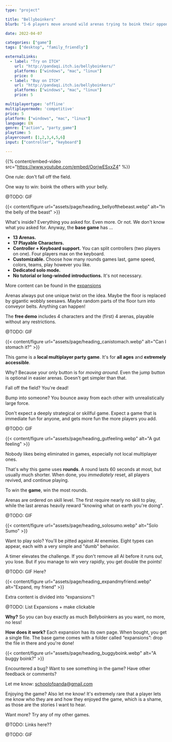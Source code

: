 ```yaml
---
type: "project"

title: "Bellyboinkers"
blurb: "1-6 players move around wild arenas trying to boink their opponents off the map with their considerable belly."

date: 2022-04-07

categories: ["game"]
tags: ["desktop", "family_friendly"]

externalLinks:
  - label: "Try on ITCH"
    url: "http://pandaqi.itch.io/bellyboinkers/"
    platforms: ["windows", "mac", "linux"]
    price: 0 
  - label: "Buy on ITCH"
    url: "http://pandaqi.itch.io/bellyboinkers/"
    platforms: ["windows", "mac", "linux"]
    price: 5

multiplayertype: 'offline'
multiplayermode: 'competitive'
price: 5
platform: ["windows", "mac", "linux"]
language: EN
genre: ["action", "party_game"]
playtime: 5
playercount: [1,2,3,4,5,6]
input: ["controller", "keyboard"]

---
```


{{% content/embed-video src="https://www.youtube.com/embed/OorjwESxxZ4" %}}

<span class="one-rule">One rule:</span> don't fall off the field. 

<span class="one-objective">One way to win:</span> boink the others with your belly.

@TODO: GIF

<!-- Belly of the Beast -->
<div class="image-as-heading">
	{{< content/figure url="assets/page/heading_bellyofthebeast.webp" alt="In the belly of the beast" >}}
</div>

What's inside? Everything you asked for. Even more. Or not. We don't know what you asked for. Anyway, the **base game** has ...

* **13 Arenas.**
* **17 Playable Characters.**
* **Controller + Keyboard support.** You can split controllers (two players on one). Four players max on the keyboard.
* **Customizable.** Choose how many rounds games last, game speed, colors, teams, play however you like.
* **Dedicated solo mode.**
* **No tutorial or long-winded introductions.** It's not necessary.

More content can be found in the [expansions](#expansions)

Arenas always put one unique twist on the idea. Maybe the floor is replaced by gigantic wobbly seesaws. Maybe random parts of the floor turn into conveyor belts. Anything can happen!

The **free demo** includes 4 characters and the (first) 4 arenas, playable without any restrictions.

@TODO: GIF


<!-- Can I stomach it? -->
<div class="image-as-heading">
	{{< content/figure url="assets/page/heading_canistomach.webp" alt="Can I stomach it?" >}}
</div>

This game is a **local multiplayer party game**. It's for **all ages** and **extremely accessible**.

Why? Because your only button is for _moving around_. Even the jump button is optional in easier arenas. Doesn't get simpler than that.

Fall off the field? You're dead!

Bump into someone? You bounce away from each other with unrealistically large force.

Don't expect a deeply strategical or skillful game. Expect a game that is immediate fun for anyone, and gets more fun the more players you add.

@TODO: GIF


<!-- A gut feeling -->
<div class="image-as-heading">
	{{< content/figure url="assets/page/heading_gutfeeling.webp" alt="A gut feeling" >}}
</div>

Nobody likes being eliminated in games, especially not local multiplayer ones.

That's why this game uses **rounds**. A round lasts 60 seconds at most, but usually much shorter. When done, you _immediately_ reset, all players revived, and continue playing.

To win the **game**, win the most rounds.

Arenas are ordered on skill level. The first require nearly no skill to play, while the last arenas heavily reward "knowing what on earth you're doing".

@TODO: GIF


<!-- Solo Sumo -->
<div class="image-as-heading">
	{{< content/figure url="assets/page/heading_solosumo.webp" alt="Solo Sumo" >}}
</div>

Want to play solo? You'll be pitted against AI enemies. Eight types can appear, each with a very simple and "dumb" behavior.

A timer elevates the challenge. If you don't remove all AI before it runs out, you lose. But if you manage to win very rapidly, you get double the points!

@TODO: GIF Here?


<!-- Expand, my friend -->
<div class="image-as-heading">
	<a name="expansions" style="display:block;"></a>
	{{< content/figure url="assets/page/heading_expandmyfriend.webp" alt="Expand, my friend" >}}
</div>

Extra content is divided into “expansions”!

@TODO: List Expansions + make clickable

**Why?** So you can buy exactly as much Bellyboinkers as you want, no more, no less!

**How does it work?** Each expansion has its own page. When bought, you get a single file. The base game comes with a folder called “expansions”: drop the file in there and you're done!


<!-- A buggy boink? -->
<div class="image-as-heading">
	{{< content/figure url="assets/page/heading_buggyboink.webp" alt="A buggy boink?" >}}
</div>

Encountered a bug? Want to see something in the game? Have other feedback or comments?

Let me know: [schoolofpanda@gmail.com](mailto:schoolofpanda@gmail.com)

Enjoying the game? Also let me know! It's extremely rare that a player lets me know who they are and how they enjoyed the game, which is a shame, as those are the stories I want to hear.

Want more? Try any of my other games.

@TODO: Links here??

@TODO: GIF

